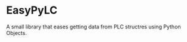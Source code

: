 EasyPyLC
========

A small library that eases getting data from PLC structres using Python Objects. 
